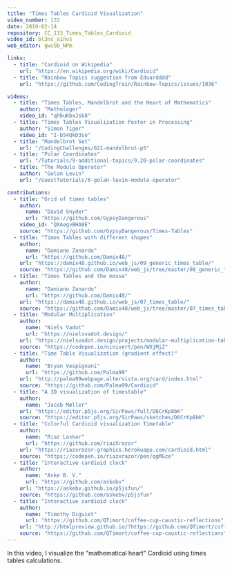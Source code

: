 ```yaml
---
title: "Times Tables Cardioid Visualization"
video_number: 133
date: 2019-02-14
repository: CC_133_Times_Tables_Cardioid
video_id: bl3nc_a1nvs
web_editor: gwcGb_NPm

links:
  - title: "Cardioid on Wikipedia"
    url: "https://en.wikipedia.org/wiki/Cardioid"
  - title: "Rainbow Topics suggestion from Eduardddd"
    url: "https://github.com/CodingTrain/Rainbow-Topics/issues/1036"

videos:
  - title: "Times Tables, Mandelbrot and the Heart of Mathematics"
    author: "Mathologer"
    video_id: "qhbuKbxJsk8"
  - title: "Times Tables Visualization Poster in Processing"
    author: "Simon Tiger"
    video_id: "I-b54QkD3so"
  - title: "Mandelbrot Set"
    url: "/CodingChallenges/021-mandelbrot-p5"
  - title: "Polar Coordinates"
    url: "/Tutorials/9-additional-topics/9.20-polar-coordinates"
  - title: "The Modulo Operator"
    author: "Golan Levin"
    url: "/GuestTutorials/6-golan-levin-modulo-operator"

contributions:
  - title: "Grid of times tables"
    author:
      name: "David Snyder"
      url: "https://github.com/GypsyDangerous"
    video_id: "QXAegvBHA8E"
    source: "https://github.com/GypsyDangerous/Times-Tables"
  - title: "Times Tables with different shapes"
    author:
      name: "Damiano Zanardo"
      url: "https://github.com/Damix48/"
    url: "https://damix48.github.io/web_js/09_generic_times_table/"
    source: "https://github.com/Damix48/web_js/tree/master/09_generic_times_table"
  - title: "Times Tables and the mouse"
    author:
      name: "Damiano Zanardo"
      url: "https://github.com/Damix48/"
    url: "https://damix48.github.io/web_js/07_times_table/"
    source: "https://github.com/Damix48/web_js/tree/master/07_times_table"
  - title: "Modular Multiplication"
    author:
      name: "Niels Vadot"
      url: "https://nielsvadot.design/"
    url: "https://nielsvadot.design/projects/modular-multiplication-table/"
    source: "https://codepen.io/ninivert/pen/WXjMjZ"
  - title: "Time Table Visualization (gradient effect)"
    author:
      name: "Bryan Vespignani"
      url: "https://github.com/Palma99"
    url: "http://palma99webpage.altervista.org/card/index.html"
    source: "https://github.com/Palma99/Cardioid"
  - title: "A 3D visualization of timestable"
    author:
      name: "Jacob Møller"
    url: "https://editor.p5js.org/SirPaws/full/D6CrKp8bK"
    source: "https://editor.p5js.org/SirPaws/sketches/D6CrKp8bK"
  - title: "Colorful Cardioid visualization Timetable"
    author:
      name: "Riaz Laskar"
      url: "https://github.com/riazXrazor"
    url: "https://riazxrazor-graphics.herokuapp.com/cardioid.html"
    source: "https://codepen.io/riazxrazor/pen/qgMGze"
  - title: "Interactive cardioid clock"
    author:
      name: "Aske B. V."
      url: "https://github.com/askebv"
    url: "https://askebv.github.io/p5jsfun/"
    source: "https://github.com/askebv/p5jsfun"
  - title: "Interactive cardioid clock"
    author:
      name: "Timothy Diguiet"
      url: "https://github.com/QTimort/coffee-cup-caustic-reflections"
    url: "http://htmlpreview.github.io/?https://github.com/QTimort/coffee-cup-light-rays/blob/master/dist/index.html"
    source: "https://github.com/QTimort/coffee-cup-caustic-reflections"
---
```


In this video, I visualize the "mathematical heart" Cardioid using times tables calculations.
